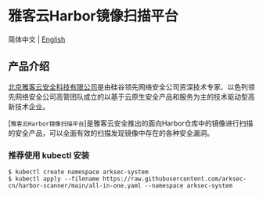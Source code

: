 # 雅客云Harbor镜像扫描平台

简体中文 | [English](README.md)

## 产品介绍

[北京雅客云安全科技有限公司](https://www.arksec.cn/)是由硅谷领先网络安全公司资深技术专家、以色列领先网络安全公司高管团队成立的以基于云原生安全产品和服务为主的技术驱动型高新技术企业。

[`雅客云Harbor镜像扫描平台`]是雅客云安全推出的面向Harbor仓库中的镜像进行扫描的安全产品，可以全面有效的扫描发现镜像中存在的各种安全漏洞。

### 推荐使用 kubectl 安装

```console
$ kubectl create namespace arksec-system
$ kubectl apply --filename https://raw.githubusercontent.com/arksec-cn/harbor-scanner/main/all-in-one.yaml --namespace arksec-system
```
